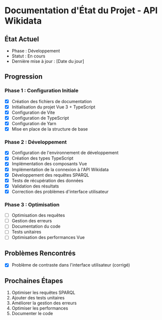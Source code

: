 # Documentation d'État du Projet - API Wikidata

## État Actuel
- Phase : Développement
- Statut : En cours
- Dernière mise à jour : [Date du jour]

## Progression
### Phase 1 : Configuration Initiale
- [x] Création des fichiers de documentation
- [x] Initialisation du projet Vue 3 + TypeScript
- [x] Configuration de Vite
- [x] Configuration de TypeScript
- [x] Configuration de Yarn
- [x] Mise en place de la structure de base

### Phase 2 : Développement
- [x] Configuration de l'environnement de développement
- [x] Création des types TypeScript
- [x] Implémentation des composants Vue
- [x] Implémentation de la connexion à l'API Wikidata
- [x] Développement des requêtes SPARQL
- [x] Tests de récupération des données
- [x] Validation des résultats
- [x] Correction des problèmes d'interface utilisateur

### Phase 3 : Optimisation
- [ ] Optimisation des requêtes
- [ ] Gestion des erreurs
- [ ] Documentation du code
- [ ] Tests unitaires
- [ ] Optimisation des performances Vue

## Problèmes Rencontrés
- [x] Problème de contraste dans l'interface utilisateur (corrigé)

## Prochaines Étapes
1. Optimiser les requêtes SPARQL
2. Ajouter des tests unitaires
3. Améliorer la gestion des erreurs
4. Optimiser les performances
5. Documenter le code 